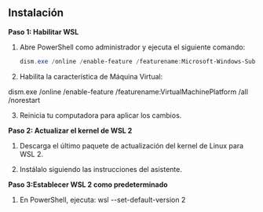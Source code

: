 ## Instalación

**Paso 1: Habilitar WSL**

1. Abre PowerShell como administrador y ejecuta el siguiente comando:
   ```powershell
   dism.exe /online /enable-feature /featurename:Microsoft-Windows-Subsystem-Linux /all /norestart


2. Habilita la característica de Máquina Virtual:

  dism.exe /online /enable-feature /featurename:VirtualMachinePlatform /all /norestart


3. Reinicia tu computadora para aplicar los cambios.


**Paso 2: Actualizar el kernel de WSL 2**

1. Descarga el último paquete de actualización del kernel de Linux para WSL 2.

2. Instálalo siguiendo las instrucciones del asistente.

**Paso 3:Establecer WSL 2 como predeterminado**

1. En PowerShell, ejecuta: wsl --set-default-version 2

